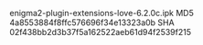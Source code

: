 enigma2-plugin-extensions-love-6.2.0c.ipk
MD5 4a8553884f8ffc576696f34e13323a0b
SHA 02f438bb2d3b37f5a162522aeb61d94f2539f215


